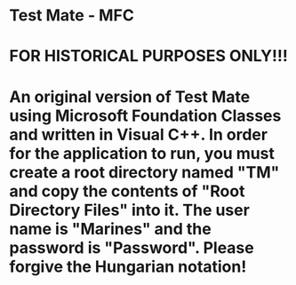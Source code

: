 # Test Mate - MFC
<h1>FOR HISTORICAL PURPOSES ONLY!!!<h1>
An original version of Test Mate using Microsoft Foundation Classes and written in Visual C++.
In order for the application to run, you must create a root directory named "TM" and copy the contents of "Root Directory Files" into it.
The user name is "Marines" and the password is "Password".
Please forgive the Hungarian notation!